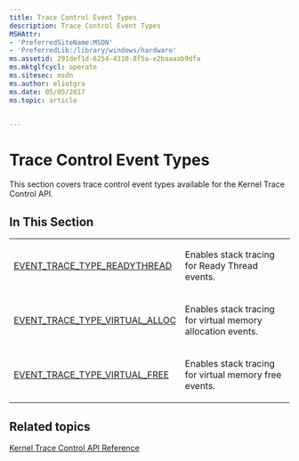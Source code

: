 ```yaml
---
title: Trace Control Event Types
description: Trace Control Event Types
MSHAttr:
- 'PreferredSiteName:MSDN'
- 'PreferredLib:/library/windows/hardware'
ms.assetid: 291def1d-6254-4310-8f5a-e2baaaab9dfa
ms.mktglfcycl: operate
ms.sitesec: msdn
ms.author: eliotgra
ms.date: 05/05/2017
ms.topic: article


---
```


# Trace Control Event Types


This section covers trace control event types available for the Kernel Trace Control API.

## In This Section


<table>
<colgroup>
<col width="50%" />
<col width="50%" />
</colgroup>
<tbody>
<tr class="odd">
<td><p><a href="event-trace-type-readythread.md" data-raw-source="[EVENT_TRACE_TYPE_READYTHREAD](event-trace-type-readythread.md)">EVENT_TRACE_TYPE_READYTHREAD</a></p></td>
<td><p>Enables stack tracing for Ready Thread events.</p></td>
</tr>
<tr class="even">
<td><p><a href="event-trace-type-virtual-alloc.md" data-raw-source="[EVENT_TRACE_TYPE_VIRTUAL_ALLOC](event-trace-type-virtual-alloc.md)">EVENT_TRACE_TYPE_VIRTUAL_ALLOC</a></p></td>
<td><p>Enables stack tracing for virtual memory allocation events.</p></td>
</tr>
<tr class="odd">
<td><p><a href="event-trace-type-virtual-free.md" data-raw-source="[EVENT_TRACE_TYPE_VIRTUAL_FREE](event-trace-type-virtual-free.md)">EVENT_TRACE_TYPE_VIRTUAL_FREE</a></p></td>
<td><p>Enables stack tracing for virtual memory free events.</p></td>
</tr>
</tbody>
</table>

 

## Related topics


[Kernel Trace Control API Reference](kernel-trace-control-api-reference.md)

 

 







